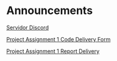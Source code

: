 # Announcements

[Servidor Discord](https://discord.gg/ZjKsPW7e4w)


[Project Assignment 1 Code Delivery Form](https://forms.gle/TNPEi9iVojToEUDQ7)

[Project Assignment 1 Report Delivery](https://forms.gle/XcXNtuNz62xPP3oq5)
